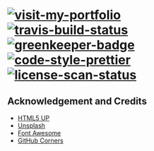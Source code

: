 # [![visit-my-portfolio]][0]</br>[![travis-build-status]][1] [![greenkeeper-badge]][3] [![code-style-prettier]][2] [![license-scan-status]][4]

## Acknowledgement and Credits

- [HTML5 UP](https://html5up.net/)
- [Unsplash](https://unsplash.com/)
- [Font Awesome](https://fontawesome.com/)
- [GitHub Corners](http://tholman.com/github-corners/)

<!-- Real Links -->
[0]: https://portfolio.tomfi.info
[1]: https://travis-ci.org/TomerFi/portfolio
[2]: https://github.com/prettier/prettier
[3]: https://greenkeeper.io/
[4]: https://app.fossa.io/projects/git%2Bgithub.com%2FTomerFi%2Fportfolio

<!-- Badges Links -->
[code-style-prettier]: https://img.shields.io/badge/code_style-prettier-ff69b4.svg?style=flat
[greenkeeper-badge]: https://badges.greenkeeper.io/TomerFi/portfolio.svg
[license-scan-status]: https://app.fossa.io/api/projects/git%2Bgithub.com%2FTomerFi%2Fportfolio.svg?type=shield
[travis-build-status]: https://travis-ci.org/TomerFi/portfolio.svg?branch=dev
[visit-my-portfolio]: https://img.shields.io/badge/Visit-My%20Portfolio-blueviolet?style=for-the-badge&logo=HTML5
